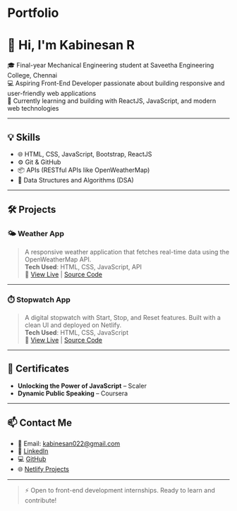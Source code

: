 # Portfolio
# 👋 Hi, I'm Kabinesan R

🎓 Final-year Mechanical Engineering student at Saveetha Engineering College, Chennai  
💻 Aspiring Front-End Developer passionate about building responsive and user-friendly web applications  
🚀 Currently learning and building with ReactJS, JavaScript, and modern web technologies  

---

## 💡 Skills

- 🌐 HTML, CSS, JavaScript, Bootstrap, ReactJS
- ⚙️ Git & GitHub
- 📦 APIs (RESTful APIs like OpenWeatherMap)
- 🧠 Data Structures and Algorithms (DSA)

---

## 🛠️ Projects

### 🌤️ Weather App  
> A responsive weather application that fetches real-time data using the OpenWeatherMap API.  
**Tech Used**: HTML, CSS, JavaScript, API  
🔗 [View Live](https://your-netlify-link) | [Source Code](https://github.com/Kabinesan/weather-app)

---

### ⏱️ Stopwatch App  
> A digital stopwatch with Start, Stop, and Reset features. Built with a clean UI and deployed on Netlify.  
**Tech Used**: HTML, CSS, JavaScript  
🔗 [View Live](kabinesan-stopwatch.netlify.app) | [Source Code](https://github.com/Kabinesan/Stop-Watch)

---

## 📜 Certificates

- **Unlocking the Power of JavaScript** – Scaler  
- **Dynamic Public Speaking** – Coursera

---

## 📫 Contact Me

- 📧 Email: kabinesan022@gmail.com  
- 🔗 [LinkedIn](https://www.linkedin.com/in/kabinesan)  
- 💻 [GitHub](https://github.com/Kabinesan)  
- 🌐 [Netlify Projects](https://app.netlify.com/kabinesan/projects)

---

> ⚡ Open to front-end development internships. Ready to learn and contribute!
